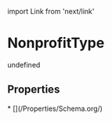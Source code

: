 import Link from 'next/link'
# NonprofitType

undefined

## Properties

<Grid>
* [](/Properties/Schema.org/)

</Grid>

